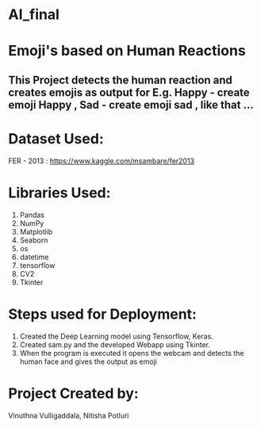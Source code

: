 # AI_final
# Emoji's based on Human Reactions
## This Project detects the human reaction and creates emojis as output for E.g. Happy - create emoji Happy , Sad - create emoji sad , like that ...

# Dataset Used:
FER - 2013 : https://www.kaggle.com/msambare/fer2013

# Libraries Used:
1. Pandas
2. NumPy
3. Matplotlib
4. Seaborn
5. os
6. datetime
7. tensorflow
8. CV2
9. Tkinter

# Steps used for Deployment:
1. Created the Deep Learning model using Tensorflow, Keras.
2. Created sam.py and the developed Webapp using Tkinter.
3. When the program is executed it opens the webcam and detects the human face and gives the output as emoji

# Project Created by:
Vinuthna Vulligaddala,
Nitisha Potluri
